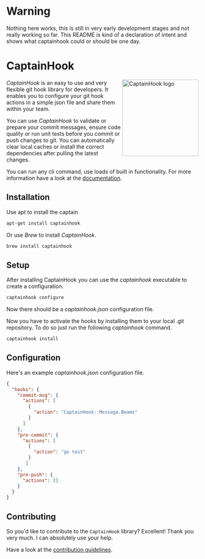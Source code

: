 # Warning #
Nothing here works, this is still in very early development stages and not really working so far.
This README is kind of a declaration of intent and shows what captainhook could or should be one day.

# CaptainHook

<img src="https://captainhookphp.github.io/captainhook/gfx/ch.png" alt="CaptainHook logo" align="right" width="200"/>

*CaptainHook* is an easy to use and very flexible git hook library for developers.
It enables you to configure your git hook actions in a simple json file and share them within your team.

You can use *CaptainHook* to validate or prepare your commit messages, ensure code quality
or run unit tests before you commit or push changes to git. You can automatically clear
local caches or install the correct dependencies after pulling the latest changes.

You can run any cli command, use loads of built in functionality.
For more information have a look at the [documentation](https://captainhook-go.github.io/captainhook/ "CaptainHook Documentation").

## Installation

Use apt to install the captain
```bash
apt-get install captainhook
```

Or use *Brew* to install *CaptainHook*.
```bash
brew install captainhook
```

## Setup
After installing CaptainHook you can use the *captainhook* executable to create a configuration.
```bash
captainhook configure
```
Now there should be a *captainhook.json* configuration file.

Now you have to activate the hooks by installing them to
your local .git repository. To do so just run the following *captainhook* command.
```bash
captainhook install
```

## Configuration

Here's an example *captainhook.json* configuration file.
```json
{
  "hooks": {
    "commit-msg": {
      "actions": [
        {
          "action": "CaptainHook::Message.Beams"
        }
      ]
    },
    "pre-commit": {
      "actions": [
        {
          "action": "go test"
        }
       ]
    },
    "pre-push": {
      "actions": []
    }
  }
}
```

## Contributing

So you'd like to contribute to the `CaptainHook` library? Excellent! Thank you very much.
I can absolutely use your help.

Have a look at the [contribution guidelines](CONTRIBUTING.md).